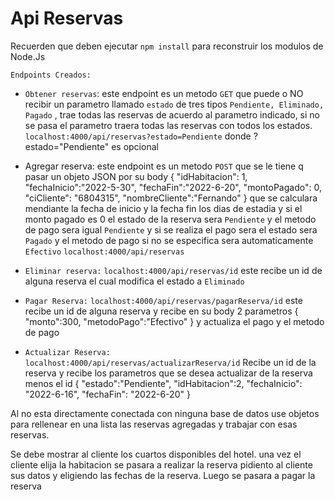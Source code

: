 # Api Reservas

Recuerden que deben ejecutar ``` npm install ``` para reconstruir los modulos de Node.Js

``Endpoints Creados: ``
* ```Obtener reservas```: este endpoint es un metodo ``GET`` que puede o NO recibir un parametro llamado ``estado`` de tres tipos ```Pendiente, Eliminado, Pagado``` , trae todas las reservas de acuerdo al parametro indicado, si no se pasa el parametro traera todas las reservas con todos los estados.
```localhost:4000/api/reservas?estado=Pendiente``` donde ?estado="Pendiente" es opcional

* Agregar reserva: este endpoint es un metodo ``POST`` que se le tiene q pasar un objeto JSON por su body 
{
    "idHabitacion": 1,
    "fechaInicio":"2022-5-30",
    "fechaFin":"2022-6-20",
    "montoPagado": 0,
    "ciCliente": "6804315",
    "nombreCliente":"Fernando"
}
que se calculara mendiante la fecha de inicio y la fecha fin los dias de estadia y si el monto pagado es 0 el estado de la reserva sera ``Pendiente`` y el metodo de pago sera igual ``Pendiente`` y si se realiza el pago sera el estado sera ``Pagado`` y el metodo de pago si no se especifica sera automaticamente ``Efectivo``
```localhost:4000/api/reservas```

* ```Eliminar reserva:``` ```localhost:4000/api/reservas/id```
este recibe un id de alguna reserva el cual modifica el estado a ``Eliminado``

* ```Pagar Reserva:```  ```localhost:4000/api/reservas/pagarReserva/id```
este recibe un id de alguna reserva y recibe en su body 2 parametros
{
    "monto":300,
    "metodoPago":"Efectivo"
}
y actualiza el pago y el metodo de pago

* ```Actualizar Reserva:```  ```localhost:4000/api/reservas/actualizarReserva/id```
Recibe un id de la reserva y recibe los parametros que se desea actualizar de la reserva menos el id 
{
    "estado":"Pendiente",
    "idHabitacion":2,
    "fechaInicio": "2022-6-16",
    "fechaFin": "2022-6-20"
}

Al no esta directamente conectada con ninguna base de datos use objetos para rellenear en una lista las reservas agregadas y trabajar con esas reservas.

Se debe mostrar al cliente los cuartos disponibles del hotel. una vez el cliente elija la habitacion se pasara a realizar la reserva pidiento al cliente sus datos y eligiendo las fechas de la reserva.
Luego se pasara a pagar la reserva







